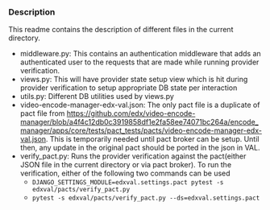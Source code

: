 ### Description
This readme contains the description of different files in the current directory.

* middleware.py: This contains an authentication middleware that adds an authenticated user to the requests that are made while running provider verification.
* views.py: This will have provider state setup view which is hit during provider verification to setup appropriate DB state per interaction
* utils.py: Different DB utilities used by views.py
* video-encode-manager-edx-val.json: The only pact file is a duplicate of pact file from https://github.com/edx/video-encode-manager/blob/a4f4c12db0c3919858df1e2fa58ee74071bc264a/encode_manager/apps/core/tests/pact_tests/pacts/video-encode-manager-edx-val.json. This is temporarily needed until pact broker can be setup. Until then, any update in the original pact should be ported in the json in VAL.
* verify_pact.py: Runs the provider verification against the pact(either JSON file in the current directory or via pact broker). To run the verification, either of the following two commands can be used
  * `DJANGO_SETTINGS_MODULE=edxval.settings.pact pytest -s edxval/pacts/verify_pact.py` 
  * `pytest -s edxval/pacts/verify_pact.py --ds=edxval.settings.pact`
  